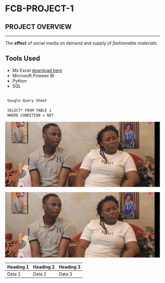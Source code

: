# FCB-PROJECT-1
## PROJECT OVERVIEW
***
 The **effect** of social media on demand and supply of *fashionable materials*.

## Tools Used

- Ms Excel [download here](https://microsoft.com)
- Microsoft Powewr BI
- Python
- SQL

~~~

 Google Query Sheet

 SELECT* FROM TABLE 1
 WHERE CONDITION = NET

 ~~~

![](bg.png)

![](bg.png)

|Heading 1| Heading 2| Heading 3|
|---------| ---------| ---------|
|Data 1| Data 2| Data 3|
